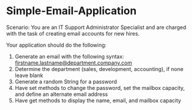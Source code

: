 # Simple-Email-Application
Scenario: You are an IT Support Administrator Specialist and are charged with the task of creating email accounts for new hires.

Your application should do the following:
1. Generate an email with the following syntax: firstname.lastname@department.company.com
2. Determine the department (sales, development, accounting), if none leave blank
3. Generate a random String for a password
4. Have set methods to change the password, set the mailbox capacity, and define an alternate email address
5. Have get methods to display the name, email, and mailbox capacity
